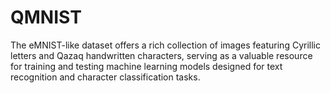 # QMNIST
The eMNIST-like dataset offers a rich collection of images featuring Cyrillic letters and Qazaq handwritten characters, serving as a valuable resource for training and testing machine learning models designed for text recognition and character classification tasks.
